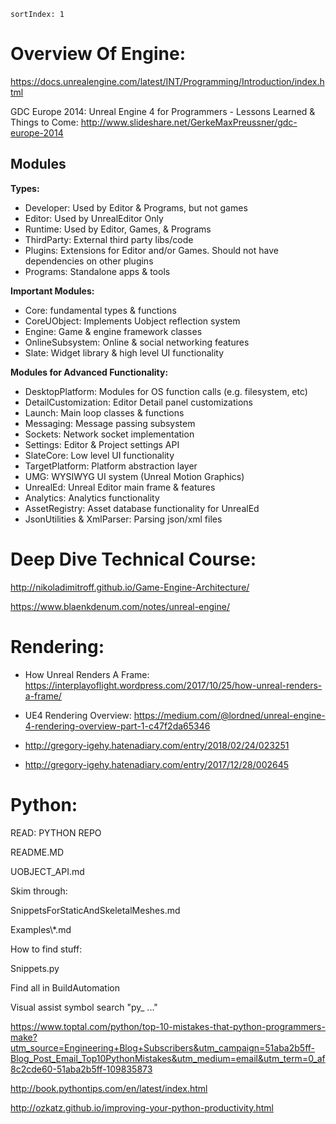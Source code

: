 ```
sortIndex: 1
```

# Overview Of Engine:

https://docs.unrealengine.com/latest/INT/Programming/Introduction/index.html

GDC Europe 2014: Unreal Engine 4 for Programmers - Lessons Learned & Things to Come: http://www.slideshare.net/GerkeMaxPreussner/gdc-europe-2014

## Modules

**Types:**

- Developer: Used by Editor & Programs, but not games
- Editor: Used by UnrealEditor Only
- Runtime: Used by Editor, Games, & Programs
- ThirdParty: External third party libs/code
- Plugins: Extensions for Editor and/or Games. Should not have dependencies on other plugins
- Programs: Standalone apps & tools



**Important Modules:**

- Core: fundamental types & functions
- CoreUObject: Implements Uobject reflection system
- Engine: Game & engine framework classes
- OnlineSubsystem: Online & social networking features
- Slate: Widget library & high level UI functionality



**Modules for Advanced Functionality:**

- DesktopPlatform: Modules for OS function calls (e.g. filesystem, etc)
- DetailCustomization: Editor Detail panel customizations
- Launch: Main loop classes & functions
- Messaging: Message passing subsystem
- Sockets: Network socket implementation
- Settings: Editor & Project settings API
- SlateCore: Low level UI functionality
- TargetPlatform: Platform abstraction layer
- UMG: WYSIWYG UI system (Unreal Motion Graphics)
- UnrealEd: Unreal Editor main frame & features
- Analytics: Analytics functionality
- AssetRegistry: Asset database functionality for UnrealEd
- JsonUtilities & XmlParser: Parsing json/xml files



# Deep Dive Technical Course:

<http://nikoladimitroff.github.io/Game-Engine-Architecture/>

<https://www.blaenkdenum.com/notes/unreal-engine/>



# Rendering:

- How Unreal Renders A Frame: <https://interplayoflight.wordpress.com/2017/10/25/how-unreal-renders-a-frame/>

- UE4 Rendering Overview: <https://medium.com/@lordned/unreal-engine-4-rendering-overview-part-1-c47f2da65346>

- <http://gregory-igehy.hatenadiary.com/entry/2018/02/24/023251>

- <http://gregory-igehy.hatenadiary.com/entry/2017/12/28/002645>



# Python:

READ: PYTHON REPO

README.MD

UOBJECT_API.md

Skim through:

SnippetsForStaticAndSkeletalMeshes.md

Examples\\\*.md

How to find stuff:

Snippets.py

Find all in BuildAutomation

Visual assist symbol search "py\_ ..."

<https://www.toptal.com/python/top-10-mistakes-that-python-programmers-make?utm_source=Engineering+Blog+Subscribers&utm_campaign=51aba2b5ff-Blog_Post_Email_Top10PythonMistakes&utm_medium=email&utm_term=0_af8c2cde60-51aba2b5ff-109835873>

<http://book.pythontips.com/en/latest/index.html>

<http://ozkatz.github.io/improving-your-python-productivity.html>
